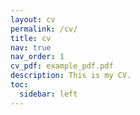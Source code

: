 ```yaml
---
layout: cv
permalink: /cv/
title: cv
nav: true
nav_order: 1
cv_pdf: example_pdf.pdf
description: This is my CV.
toc:
  sidebar: left
---
```


